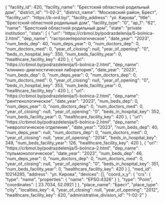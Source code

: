 {
    "facility_id": 420,
    "facility_name": "Брестский областной родильный дом",
    "district_id": "1-02-2",
    "district_name": "Московский район, Брест",
    "facility_url": "https:\/\/b-ord.by\/",
    "facility_address": "ул. Кирова",
    "title": "Брестский областной родильный дом",
    "facility_type": "0",
    "ap_1": "62",
    "name": "Брестский областной родильный дом",
    "state": "private institution",
    "stats": [
        {
            "url": "https:\/\/crbmol.by\/podrazdelenija\/5-bolnica-2.html",
            "dep_name": "гастроэнтерологическое",
            "date_year": "2023",
            "num_beds_dep": 40,
            "num_deps_year": 0,
            "num_doctors_dep": 0,
            "num_doctors_med": 0,
            "year_of_closing": null,
            "year_of_opening": "0",
            "beds_in_hospital_key": 350,
            "num_beds_facility_year": 0,
            "healthcare_facility_key": 420
        },
        {
            "url": "https:\/\/crbmol.by\/podrazdelenija\/5-bolnica-2.html",
            "dep_name": "клинико-диагностическая лаборатория",
            "date_year": "2023",
            "num_beds_dep": 0,
            "num_deps_year": 0,
            "num_doctors_dep": 0,
            "num_doctors_med": 0,
            "year_of_closing": null,
            "year_of_opening": "0",
            "beds_in_hospital_key": 353,
            "num_beds_facility_year": 0,
            "healthcare_facility_key": 420
        },
        {
            "url": "https:\/\/crbmol.by\/podrazdelenija\/5-bolnica-2.html",
            "dep_name": "рентгенологическое",
            "date_year": "2023",
            "num_beds_dep": 0,
            "num_deps_year": 0,
            "num_doctors_dep": 0,
            "num_doctors_med": 0,
            "year_of_closing": null,
            "year_of_opening": "0",
            "beds_in_hospital_key": 352,
            "num_beds_facility_year": 0,
            "healthcare_facility_key": 420
        },
        {
            "url": "https:\/\/crbmol.by\/podrazdelenija\/5-bolnica-2.html",
            "dep_name": "неврологическое отделение",
            "date_year": "2023",
            "num_beds_dep": 40,
            "num_deps_year": null,
            "num_doctors_dep": 0,
            "num_doctors_med": 0,
            "year_of_closing": null,
            "year_of_opening": "2014",
            "beds_in_hospital_key": 349,
            "num_beds_facility_year": 126,
            "healthcare_facility_key": 420
        },
        {
            "url": "https:\/\/crbmol.by\/podrazdelenija\/5-bolnica-2.html",
            "dep_name": "пульмонологическое",
            "date_year": "2023",
            "num_beds_dep": 46,
            "num_deps_year": 0,
            "num_doctors_dep": 0,
            "num_doctors_med": 0,
            "year_of_closing": null,
            "year_of_opening": "0",
            "beds_in_hospital_key": 351,
            "num_beds_facility_year": 0,
            "healthcare_facility_key": 420
        }
    ],
    "med_id": 10214285,
    "address": "ул. Кирова",
    "devices": [],
    "coord_x_y": {
        "crs": {
            "type": "name",
            "properties": {
                "name": "EPSG:4326"
            }
        },
        "type": "Point",
        "coordinates": [
            23.7034,
            52.0921
        ]
    },
    "place_name": "Брест",
    "place_type": "city",
    "localties_key": 4,
    "year_of_closing": null,
    "year_of_opening": "2012",
    "healthcare_facility_key": 420,
    "administrative_division_id": "1-02-2"
}